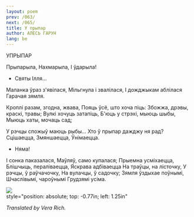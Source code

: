 ```yaml
---
layout: poem
prev: /063/
next: /065/
title: У прыпар
author: АЛЕСЬ ГАРУН
lang: be
---
```



 
УПРЫПАР

Прыпарыла, Нахмарыла, I ўдарыла!

* Святы Ілля...
    

Маланка ўраз з'явілася, Мільгнула і звалілася, I дожджыкам аблілася Гарачая зямля.

Кроплі разам, згодна, жвава, Пояць ўсё, што хоча піць: Збожжа, дрэвы, краскі, травы; Вулкі хочуць затапіць, Б'юць у стрэхі, мыюць шыбы, Мыюць хаты, мочаць сад;

У рэчцы спожыў маюць рыбы... Хто ў прыпар дажджу ня рад? Сцішаецца, Змяншаецца, Ўнімаецца.

* Няма!
    

I сонка паказалася, Маўляў, само купалася; Прыемна усміхаецца, Блішчыць, пераліваецца, Яскрава адбіваецца На траўцы, на лісточку, У рэчцы, ў раўчачочку, На вулачцы, ў садочку; Зямля ўздыхае поўнымі, Шчаслівымі, чароўнымі Грудзямі усіма.

![](2022-%D0%9C%D1%96%D0%BD%D1%81%D0%BA-%D0%BB%D1%83%D1%87%D0%BD%D0%B0%D1%81%D1%86%D1%8C-%D0%BC%D1%96%D0%BA%D0%BE%D0%BB%D0%B0-%D0%BC%D1%8F%D1%82%D0%BB%D1%96%D1%86%D0%BA%D1%96_html_1413684e8b1ad075.jpg)  
style="position: absolute; top: -0.77in; left: 1.25in"

_Translated by Vera Rich._
